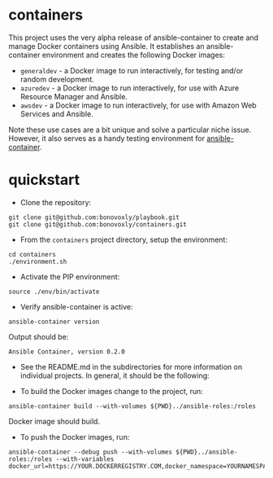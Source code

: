 # containers

This project uses the very alpha release of ansible-container to create and manage Docker containers using Ansible.  It establishes an ansible-container environment and creates the following Docker images:

- `generaldev` - a Docker image to run interactively, for testing and/or random development.
- `azuredev` - a Docker image to run interactively, for use with Azure Resource Manager and Ansible.
- `awsdev` - a Docker image to run interactively, for use with Amazon Web Services and Ansible.

Note these use cases are a bit unique and solve a particular niche issue.  However, it also serves as a handy testing environment for [ansible-container](https://github.com/ansible/ansible-container).

# quickstart

- Clone the repository:

```
git clone git@github.com:bonovoxly/playbook.git
git clone git@github.com:bonovoxly/containers.git
```

- From the `containers` project directory, setup the environment:

```
cd containers
./environment.sh
```

- Activate the PIP environment:

```
source ./env/bin/activate
```

- Verify ansible-container is active:

```
ansible-container version
```
Output should be:
```
Ansible Container, version 0.2.0
```

- See the README.md in the subdirectories for more information on individual projects. In general, it should be the following:

- To build the Docker images change to the project, run:

```
ansible-container build --with-volumes ${PWD}../ansible-roles:/roles
```

Docker image should build.

- To push the Docker images, run:

```
ansible-container --debug push --with-volumes ${PWD}../ansible-roles:/roles --with-variables docker_url=https://YOUR.DOCKERREGISTRY.COM,docker_namespace=YOURNAMESPACE
```
